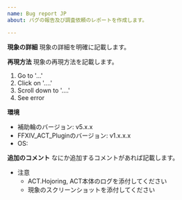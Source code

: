 ```yaml
---
name: Bug report JP
about: バグの報告及び調査依頼のレポートを作成します。

---
```


**現象の詳細**
現象の詳細を明確に記載します。

**再現方法**
現象の再現方法を記載します。
1. Go to '...'
2. Click on '....'
3. Scroll down to '....'
4. See error

**環境**
 - 補助輪のバージョン: v5.x.x
 - FFXIV_ACT_Pluginのバージョン: v1.x.x.x
 - OS: 

**追加のコメント**
なにか追加するコメントがあれば記載します。

* 注意
    * ACT.Hojoring, ACT本体のログを添付してください
    * 現象のスクリーンショットを添付してください
